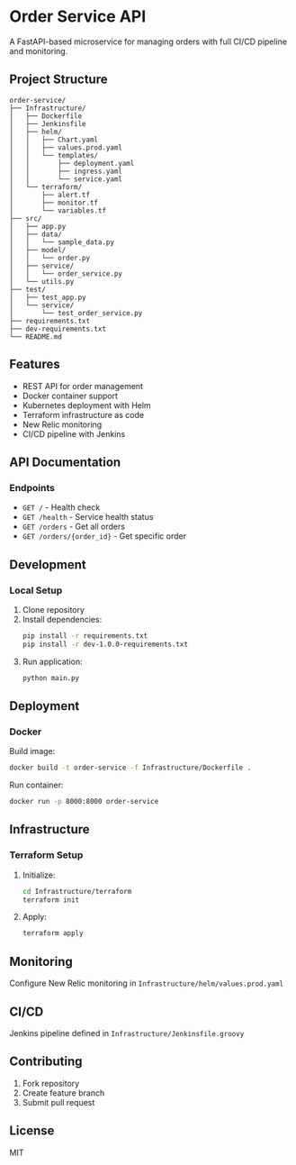 # Order Service API

A FastAPI-based microservice for managing orders with full CI/CD pipeline and monitoring.

## Project Structure

```
order-service/
├── Infrastructure/
│   ├── Dockerfile
│   ├── Jenkinsfile
│   ├── helm/
│   │   ├── Chart.yaml
│   │   ├── values.prod.yaml
│   │   └── templates/
│   │       ├── deployment.yaml
│   │       ├── ingress.yaml
│   │       └── service.yaml
│   └── terraform/
│       ├── alert.tf
│       ├── monitor.tf
│       └── variables.tf
├── src/
│   ├── app.py
│   ├── data/
│   │   └── sample_data.py
│   ├── model/
│   │   └── order.py
│   ├── service/
│   │   └── order_service.py
│   └── utils.py
├── test/
│   ├── test_app.py
│   └── service/
│       └── test_order_service.py
├── requirements.txt
├── dev-requirements.txt
└── README.md
```

## Features

- REST API for order management
- Docker container support
- Kubernetes deployment with Helm
- Terraform infrastructure as code
- New Relic monitoring
- CI/CD pipeline with Jenkins

## API Documentation

### Endpoints

- `GET /` - Health check
- `GET /health` - Service health status
- `GET /orders` - Get all orders
- `GET /orders/{order_id}` - Get specific order

## Development

### Local Setup

1. Clone repository
2. Install dependencies:
   ```bash
   pip install -r requirements.txt
   pip install -r dev-1.0.0-requirements.txt
   ```
3. Run application:
   ```bash
   python main.py
   ```

## Deployment

### Docker

Build image:
```bash
docker build -t order-service -f Infrastructure/Dockerfile .
```

Run container:
```bash
docker run -p 8000:8000 order-service
```

## Infrastructure

### Terraform Setup

1. Initialize:
   ```bash
   cd Infrastructure/terraform
   terraform init
   ```
2. Apply:
   ```bash
   terraform apply
   ```

## Monitoring

Configure New Relic monitoring in `Infrastructure/helm/values.prod.yaml`

## CI/CD

Jenkins pipeline defined in `Infrastructure/Jenkinsfile.groovy`

## Contributing

1. Fork repository
2. Create feature branch
3. Submit pull request

## License

MIT
